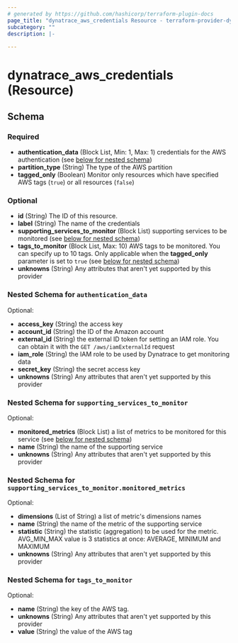 ```yaml
---
# generated by https://github.com/hashicorp/terraform-plugin-docs
page_title: "dynatrace_aws_credentials Resource - terraform-provider-dynatrace"
subcategory: ""
description: |-
  
---
```


# dynatrace_aws_credentials (Resource)





<!-- schema generated by tfplugindocs -->
## Schema

### Required

- **authentication_data** (Block List, Min: 1, Max: 1) credentials for the AWS authentication (see [below for nested schema](#nestedblock--authentication_data))
- **partition_type** (String) The type of the AWS partition
- **tagged_only** (Boolean) Monitor only resources which have specified AWS tags (`true`) or all resources (`false`)

### Optional

- **id** (String) The ID of this resource.
- **label** (String) The name of the credentials
- **supporting_services_to_monitor** (Block List) supporting services to be monitored (see [below for nested schema](#nestedblock--supporting_services_to_monitor))
- **tags_to_monitor** (Block List, Max: 10) AWS tags to be monitored. You can specify up to 10 tags. Only applicable when the **tagged_only** parameter is set to `true` (see [below for nested schema](#nestedblock--tags_to_monitor))
- **unknowns** (String) Any attributes that aren't yet supported by this provider

<a id="nestedblock--authentication_data"></a>
### Nested Schema for `authentication_data`

Optional:

- **access_key** (String) the access key
- **account_id** (String) the ID of the Amazon account
- **external_id** (String) the external ID token for setting an IAM role. You can obtain it with the `GET /aws/iamExternalId` request
- **iam_role** (String) the IAM role to be used by Dynatrace to get monitoring data
- **secret_key** (String) the secret access key
- **unknowns** (String) Any attributes that aren't yet supported by this provider


<a id="nestedblock--supporting_services_to_monitor"></a>
### Nested Schema for `supporting_services_to_monitor`

Optional:

- **monitored_metrics** (Block List) a list of metrics to be monitored for this service (see [below for nested schema](#nestedblock--supporting_services_to_monitor--monitored_metrics))
- **name** (String) the name of the supporting service
- **unknowns** (String) Any attributes that aren't yet supported by this provider

<a id="nestedblock--supporting_services_to_monitor--monitored_metrics"></a>
### Nested Schema for `supporting_services_to_monitor.monitored_metrics`

Optional:

- **dimensions** (List of String) a list of metric's dimensions names
- **name** (String) the name of the metric of the supporting service
- **statistic** (String) the statistic (aggregation) to be used for the metric. AVG_MIN_MAX value is 3 statistics at once: AVERAGE, MINIMUM and MAXIMUM
- **unknowns** (String) Any attributes that aren't yet supported by this provider



<a id="nestedblock--tags_to_monitor"></a>
### Nested Schema for `tags_to_monitor`

Optional:

- **name** (String) the key of the AWS tag.
- **unknowns** (String) Any attributes that aren't yet supported by this provider
- **value** (String) the value of the AWS tag


